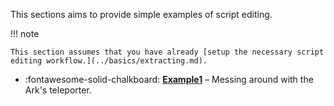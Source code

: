 This sections aims to provide simple examples of script editing.

!!! note

    This section assumes that you have already [setup the necessary script editing workflow.](../basics/extracting.md).

<div class="grid cards" markdown>

- :fontawesome-solid-chalkboard: __[Example1]__ – Messing around with the Ark's teleporter.

</div>

  [Example1]: examples/example1.md